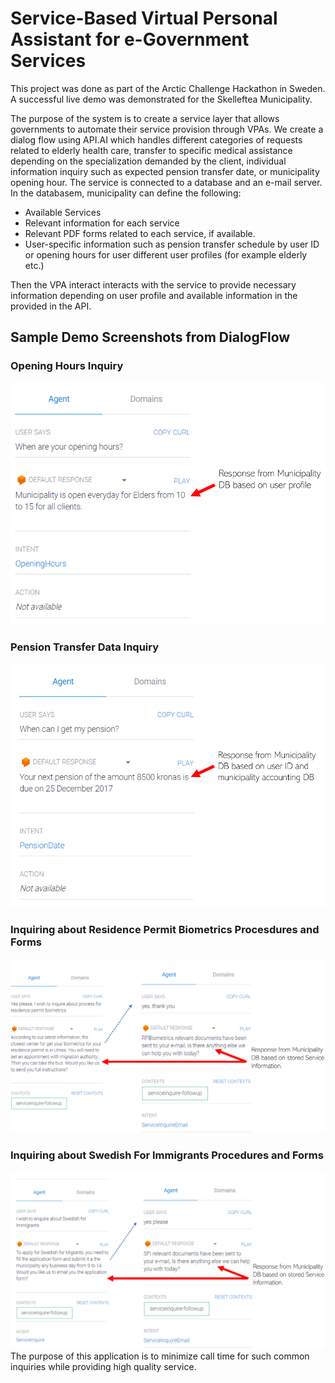# Service-Based Virtual Personal Assistant for e-Government Services

This project was done as part of the Arctic Challenge Hackathon in Sweden. A successful live demo was demonstrated for the Skelleftea Municipality.

The purpose of the system is to create a service layer that allows governments to automate their service provision through VPAs. We create a dialog flow using API.AI which handles different categories of requests related to elderly health care, transfer to specific medical assistance depending on the specialization demanded by the client, individual information inquiry such as expected pension transfer date, or municipality opening hour. The service is connected to a database and an e-mail server. In the databasem, municipality can define the following:
+ Available Services 
+ Relevant information for each service
+ Relevant PDF forms related to each service, if available.
+ User-specific information such as pension transfer schedule by user ID or opening hours for user different user profiles (for example elderly etc.)

Then the VPA interact interacts with the service to provide necessary information depending on user profile and available information in the provided in the API. 

## Sample Demo Screenshots from DialogFlow
### Opening Hours Inquiry 
![alt text](Images/OpeningHours.PNG)

### Pension Transfer Data Inquiry 
![alt text](Images/PensionResponse.PNG)

### Inquiring about Residence Permit Biometrics Procesdures and Forms
![alt text](Images/RPBFull.PNG)

### Inquiring about Swedish For Immigrants Procedures and Forms
![alt text](Images/SFIFull.PNG)
The purpose of this application is to minimize call time for such common inquiries while providing high quality service.
